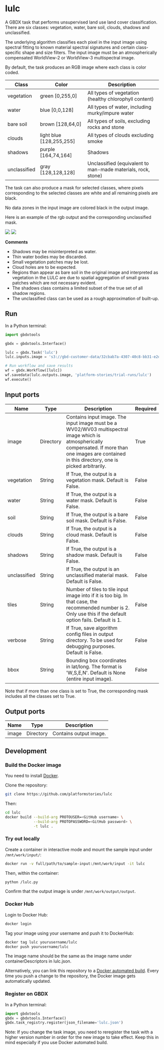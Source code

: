 # lulc

A GBDX task that performs unsupervised land use land cover classification. There are six classes: vegetation, water, bare soil, clouds, shadows and unclassified.

The underlying algorithm classifies each pixel in the input image using spectral fitting to known material spectral signatures and certain class-specific shape and size filters. The input image must be an atmospherically compensated WorldView-2 or WorldView-3 multispectral image.

By default, the task produces an RGB image where each class is color coded.

Class     | Color               | Description
--------------|--------------------|------------
vegetation    | green [0,255,0]                    | All types of vegetation (healthy chlorophyll content)
water         | blue [0,0,128]                     | All types of water, including murky/impure water
bare soil     | brown [128,64,0]                   | All types of soils, excluding rocks and stone
clouds        | light blue [128,255,255]           | All types of clouds excluding smoke
shadows       | purple [164,74,164]                | Shadows
unclassified  | gray [128,128,128]                 | Unclassified (equivalent to man-made materials, rock, stone)

The task can also produce a mask for selected classes, where pixels corresponding to the selected classes are white and all remaining pixels are black.

No data zones in the input image are colored black in the output image.

Here is an example of the rgb output and the corresponding unclassified mask.

<img src='./images/rgb.png'>  

<img src='./images/unclassified_mask.png'>  


**Comments**

+ Shadows may be misinterpreted as water.
+ Thin water bodies may be discarded.
+ Small vegetation patches may be lost.
+ Cloud holes are to be expected.
+ Regions than appear as bare soil in the original image and interpreted as vegetation in the LULC are due to spatial aggregation of small grass patches which are not necessary evident.
+ The shadows class contains a limited subset of the true set of all shadow regions.
+ The unclassified class can be used as a rough approximation of built-up.

## Run

In a Python terminal:

```python
import gbdxtools

gbdx = gbdxtools.Interface()

lulc = gbdx.Task('lulc')
lulc.inputs.image = 's3://gbd-customer-data/32cbab7a-4307-40c8-bb31-e2de32f940c2/platform-stories/coastal-change/images/pre'

# Run workflow and save results
wf = gbdx.Workflow([lulc])
wf.savedata(lulc.outputs.image, 'platform-stories/trial-runs/lulc')
wf.execute()
```

## Input ports

| Name  | Type |  Description | Required |
|-------|--------------|----------------|----------------|
| image | Directory | Contains input image. The input image must be a WV02/WV03 multispectral image which is atmospherically compensated. If more than one images are contained in this directory, one is picked arbitrarily. | True |
| vegetation | String | If True, the output is a vegetation mask. Default is False. | False |
| water | String | If True, the output is a water mask. Default is False. | False |
| soil | String | If True, the output is a bare soil mask. Default is False. | False |
| clouds | String | If True, the output is a cloud mask. Default is False. | False |
| shadows | String | If True, the output is a shadow mask. Default is False. | False |
| unclassified | String | If True, the output is an unclassified material mask. Default is False. | False |
| tiles | String | Number of tiles to tile input image into if it is too big. In that case, the recommended number is 2. Only use this if the default option fails. Default is 1. | False |
| verbose | String | If True, save algorithm config files in output directory. To be used for debugging purposes. Default is False. | False |
| bbox | String | Bounding box coordinates in lat/long. The format is 'W,S,E,N'. Default is None (entire input image). | False |

Note that if more than one class is set to True, the corresponding mask includes all the classes set to True.

## Output ports

| Name  | Type | Description                                    |
|-------|---------|---------------------------------------------------|
| image | Directory | Contains output image. |


## Development

### Build the Docker image

You need to install [Docker](https://docs.docker.com/engine/installation/).

Clone the repository:

```bash
git clone https://github.com/platformstories/lulc
```

Then:

```bash
cd lulc
docker build --build-arg PROTOUSER=<GitHub username> \
             --build-arg PROTOPASSWORD=<GitHub password> \
             -t lulc .
```

### Try out locally

Create a container in interactive mode and mount the sample input under `/mnt/work/input/`:

```bash
docker run -v full/path/to/sample-input:/mnt/work/input -it lulc
```

Then, within the container:

```bash
python /lulc.py
```

Confirm that the output image is under `/mnt/work/output/output`.

### Docker Hub

Login to Docker Hub:

```bash
docker login
```

Tag your image using your username and push it to DockerHub:

```bash
docker tag lulc yourusername/lulc
docker push yourusername/lulc
```

The image name should be the same as the image name under containerDescriptors in lulc.json.

Alternatively, you can link this repository to a [Docker automated build](https://docs.docker.com/docker-hub/builds/).
Every time you push a change to the repository, the Docker image gets automatically updated.

### Register on GBDX

In a Python terminal:

```python
import gbdxtools
gbdx = gbdxtools.Interface()
gbdx.task_registry.register(json_filename='lulc.json')
```

Note: If you change the task image, you need to reregister the task with a higher version number
in order for the new image to take effect. Keep this in mind especially if you use Docker automated build.
